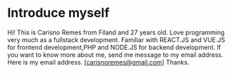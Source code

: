 # Introduce myself

Hi! This is Carisno Remes from Filand and 27 years old. Love programming very much as a fullstack development. Familiar with REACT.JS and VUE.JS for frontend development,PHP and NODE.JS for backend development. If you want to know more about me, send me message to my email address. Here is my email address. [carisnoremes@gmail.com]
Thanks.
